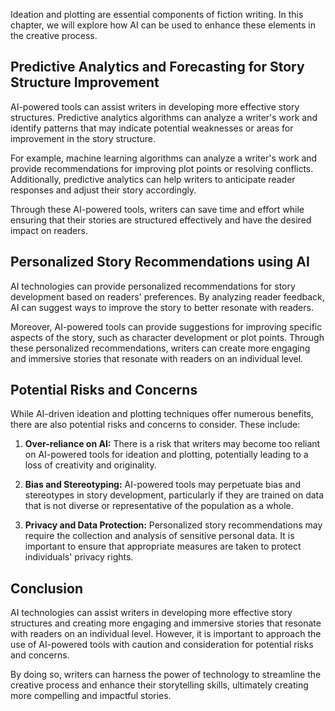 
Ideation and plotting are essential components of fiction writing. In this chapter, we will explore how AI can be used to enhance these elements in the creative process.

Predictive Analytics and Forecasting for Story Structure Improvement
--------------------------------------------------------------------

AI-powered tools can assist writers in developing more effective story structures. Predictive analytics algorithms can analyze a writer's work and identify patterns that may indicate potential weaknesses or areas for improvement in the story structure.

For example, machine learning algorithms can analyze a writer's work and provide recommendations for improving plot points or resolving conflicts. Additionally, predictive analytics can help writers to anticipate reader responses and adjust their story accordingly.

Through these AI-powered tools, writers can save time and effort while ensuring that their stories are structured effectively and have the desired impact on readers.

Personalized Story Recommendations using AI
-------------------------------------------

AI technologies can provide personalized recommendations for story development based on readers' preferences. By analyzing reader feedback, AI can suggest ways to improve the story to better resonate with readers.

Moreover, AI-powered tools can provide suggestions for improving specific aspects of the story, such as character development or plot points. Through these personalized recommendations, writers can create more engaging and immersive stories that resonate with readers on an individual level.

Potential Risks and Concerns
----------------------------

While AI-driven ideation and plotting techniques offer numerous benefits, there are also potential risks and concerns to consider. These include:

1. **Over-reliance on AI:** There is a risk that writers may become too reliant on AI-powered tools for ideation and plotting, potentially leading to a loss of creativity and originality.

2. **Bias and Stereotyping:** AI-powered tools may perpetuate bias and stereotypes in story development, particularly if they are trained on data that is not diverse or representative of the population as a whole.

3. **Privacy and Data Protection:** Personalized story recommendations may require the collection and analysis of sensitive personal data. It is important to ensure that appropriate measures are taken to protect individuals' privacy rights.

Conclusion
----------

AI technologies can assist writers in developing more effective story structures and creating more engaging and immersive stories that resonate with readers on an individual level. However, it is important to approach the use of AI-powered tools with caution and consideration for potential risks and concerns.

By doing so, writers can harness the power of technology to streamline the creative process and enhance their storytelling skills, ultimately creating more compelling and impactful stories.

